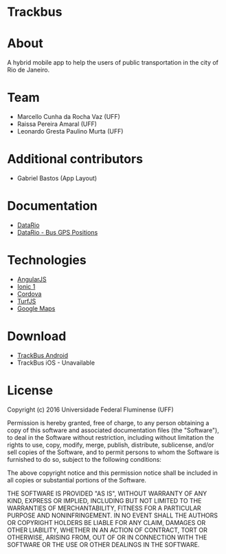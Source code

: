 # Trackbus

# About
A hybrid mobile app to help the users of public transportation in the city of Rio de Janeiro.

# Team
  * Marcello Cunha da Rocha Vaz (UFF)
  * Raissa Pereira Amaral (UFF)
  * Leonardo Gresta Paulino Murta (UFF)

# Additional contributors
  * Gabriel Bastos (App Layout)

# Documentation
  * [DataRio](http://data.rio/)
  * [DataRio - Bus GPS Positions](http://dadosabertos.rio.rj.gov.br/apitransporte/apresentacao/pdf/documentacao_gps.pdf)

# Technologies
  * [AngularJS](https://angularjs.org/)
  * [Ionic 1](https://ionicframework.com/)
  * [Cordova](https://cordova.apache.org/)
  * [TurfJS](http://turfjs.org/)
  * [Google Maps](https://www.google.com.br/maps)

# Download
  * [TrackBus Android](https://play.google.com/store/apps/details?id=com.uff.trackbus&hl=pt_BR)
  * TrackBus iOS - Unavailable

# License
Copyright (c) 2016 Universidade Federal Fluminense (UFF)

Permission is hereby granted, free of charge, to any person obtaining a copy of this software and associated documentation files (the "Software"), to deal in the Software without restriction, including without limitation the rights to use, copy, modify, merge, publish, distribute, sublicense, and/or sell copies of the Software, and to permit persons to whom the Software is furnished to do so, subject to the following conditions:

The above copyright notice and this permission notice shall be included in all copies or substantial portions of the Software.

THE SOFTWARE IS PROVIDED "AS IS", WITHOUT WARRANTY OF ANY KIND, EXPRESS OR IMPLIED, INCLUDING BUT NOT LIMITED TO THE WARRANTIES OF MERCHANTABILITY, FITNESS FOR A PARTICULAR PURPOSE AND NONINFRINGEMENT. IN NO EVENT SHALL THE AUTHORS OR COPYRIGHT HOLDERS BE LIABLE FOR ANY CLAIM, DAMAGES OR OTHER LIABILITY, WHETHER IN AN ACTION OF CONTRACT, TORT OR OTHERWISE, ARISING FROM, OUT OF OR IN CONNECTION WITH THE SOFTWARE OR THE USE OR OTHER DEALINGS IN THE SOFTWARE.